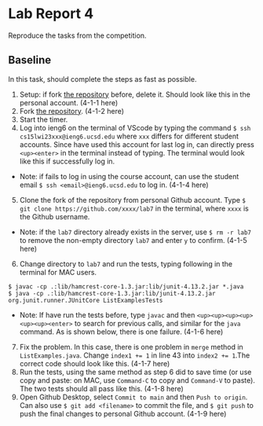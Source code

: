 # **Lab Report 4**
Reproduce the tasks from the competition.

## Baseline
In this task, should complete the steps as fast as possible.
1. Setup: if fork [the repository](https://github.com/ucsd-cse15l-w23/lab7) before, delete it. Should look like this in the personal account.
(4-1-1 here)
2. Fork [the repository](https://github.com/ucsd-cse15l-w23/lab7).
(4-1-2 here)
3. Start the timer.
4. Log into ieng6 on the terminal of VScode by typing the command `$ ssh cs15lwi23xxx@ieng6.ucsd.edu` where `xxx` differs for different student accounts. Since have used this account for last log in, can directly press `<up><enter>` in the terminal instead of typing. The terminal would look like this if successfully log in.
* Note: if fails to log in using the course account, can use the student email `$ ssh <email>@ieng6.ucsd.edu` to log in.
(4-1-4 here)
5. Clone the fork of the repository from personal Github account. Type `$ git clone https://github.com/xxxx/lab7` in the terminal, where `xxxx` is the Github username.
* Note: if the `lab7` directory already exists in the server, use `$ rm -r lab7` to remove the non-empty directory `lab7` and enter `y` to confirm.
(4-1-5 here)
6. Change directory to `lab7` and run the tests, typing following in the terminal for MAC users.
```
$ javac -cp .:lib/hamcrest-core-1.3.jar:lib/junit-4.13.2.jar *.java
$ java -cp .:lib/hamcrest-core-1.3.jar:lib/junit-4.13.2.jar org.junit.runner.JUnitCore ListExamplesTests
```
* Note: If have run the tests before, type `javac` and then `<up><up><up><up><up><up><enter>` to search for previous calls, and similar for the `java` command. As is shown below, there is one failure.
(4-1-6 here)
7. Fix the problem. In this case, there is one problem in `merge` method in `ListExamples.java`. Change `index1 += 1` in line 43 into `index2 += 1`.The correct code should look like this.
(4-1-7 here)
8. Run the tests, using the same method as step 6 did to save time (or use copy and paste: on MAC, use `Command-C` to copy and `Command-V` to paste). The two tests should all pass like this.
(4-1-8 here)
9. Open Github Desktop, select `Commit to main` and then `Push to origin`. Can also use `$ git add <filename>` to commit the file, and `$ git push` to push the final changes to personal Github account.
(4-1-9 here)
